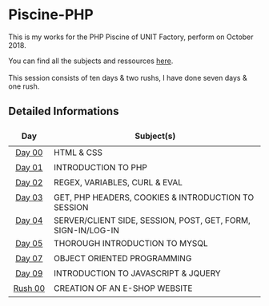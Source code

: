 # Piscine-PHP
This is my works for the PHP Piscine of UNIT Factory, perform on October 2018.

You can find all the subjects and ressources [here](https://github.com/Binary-Hackers/42_Subjects/tree/master/01_Piscines/PHP).<br /><br />
This session consists of ten days & two rushs, I have done seven days & one rush.

## Detailed Informations

<table width="100%">
<thead>
<tr>

<td width="12%" height="40px" align="center" cellpadding="0">
<strong>Day</strong>
</td>

<td width="61%" align="center" cellpadding="0">
<strong>Subject(s)</strong>

</tr>
</thead>
<tbody>
<tr>
<td valign="top" align="center" height="30px"><a href="https://github.com/bdomansk/Piscine-PHP/tree/master/day00" title="Show this day !">Day 00</a></td>
<td valign="top" height="30px">HTML &amp; CSS</td>
</tr>
<tr>
<td valign="top" align="center" height="30px"><a href="https://github.com/bdomansk/Piscine-PHP/tree/master/day01" title="Show this day !">Day 01</a></td>
<td valign="top" height="30px">INTRODUCTION TO PHP</td>
</tr>
<tr>
<td valign="top" align="center" height="30px"><a href="https://github.com/bdomansk/Piscine-PHP/tree/master/day02" title="Show this day !">Day 02</a></td>
<td valign="top" height="30px">REGEX, VARIABLES, CURL &amp; EVAL</td>
</tr>
<tr>
<td valign="top" align="center" height="30px"><a href="https://github.com/bdomansk/Piscine-PHP/tree/master/day03" title="Show this day !">Day 03</a></td>
<td valign="top" height="30px">GET, PHP HEADERS, COOKIES &amp; INTRODUCTION TO SESSION</td>
</tr>
<tr>
<td valign="top" align="center" height="30px"><a href="https://github.com/bdomansk/Piscine-PHP/tree/master/day04" title="Show this day !">Day 04</a></td>
<td valign="top" height="30px">SERVER/CLIENT SIDE, SESSION, POST, GET, FORM, SIGN-IN/LOG-IN</td>

</tr>
<tr>
<td valign="top" align="center" height="30px"><a href="https://github.com/bdomansk/Piscine-PHP/tree/master/day05" title="Show this day !">Day 05</a></td>
<td valign="top" height="30px">THOROUGH INTRODUCTION TO MYSQL</td>

</tr>
<tr>
<td valign="top" align="center" height="30px"><a href="https://github.com/bdomansk/Piscine-PHP/tree/master/day07" title="Show this day !">Day 07</a></td>
<td valign="top" height="30px">OBJECT ORIENTED PROGRAMMING</td>
</tr>
<tr>
<td valign="top" align="center" height="30px"><a href="https://github.com/bdomansk/Piscine-PHP/tree/master/day09" title="Show this day !">Day 09</a></td>
<td valign="top" height="30px">INTRODUCTION TO JAVASCRIPT & JQUERY</td>
</tr>
<tr>
<td valign="top" align="center" height="30px"><a href="https://github.com/bdomansk/Piscine-PHP/tree/master/rush00" title="Show that rush !">Rush 00</a></td>
<td valign="top" height="30px">CREATION OF AN E-SHOP WEBSITE</td>
</tr>
</tbody>
</table>


